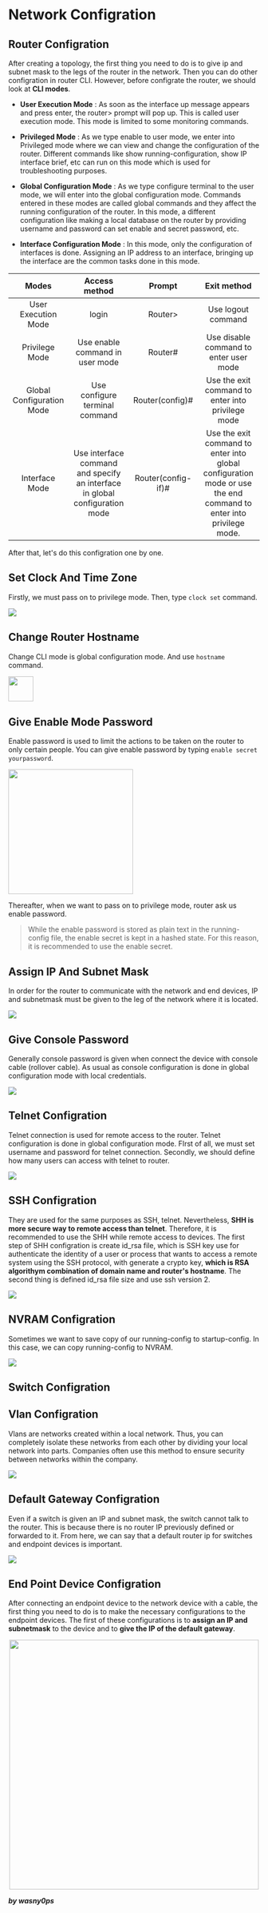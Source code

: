 # Network Configration

## Router Configration

After creating a topology, the first thing you need to do is to give ip and subnet mask to the legs of the router in the network. Then you can do other configration in router CLI. However, before configrate the router, we should look at **CLI modes**. 

- **User Execution Mode** : As soon as the interface up message appears and press enter, the router> prompt will pop up. This is called user execution mode. This mode is limited to some monitoring commands. 

- **Privileged Mode** : As we type enable to user mode, we enter into Privileged mode where we can view and change the configuration of the router. Different commands like show running-configuration, show IP interface brief, etc can run on this mode which is used for troubleshooting purposes.

- **Global Configuration Mode** : As we type configure terminal to the user mode, we will enter into the global configuration mode. Commands entered in these modes are called global commands and they affect the running configuration of the router. In this mode, a different configuration like making a local database on the router by providing username and password can set enable and secret password, etc. 

- **Interface Configuration Mode** : In this mode, only the configuration of interfaces is done. Assigning an IP address to an interface, bringing up the interface are the common tasks done in this mode. 

|Modes|	Access method|Prompt|Exit method|
|:---:|:---:|:---:|:---:|
|User Execution Mode|login|Router>	| Use logout command|
|Privilege Mode	|Use enable command in user mode	|	Router#| Use disable command to enter user mode| 
|Global Configuration Mode|Use configure terminal command	|Router(config)#|Use the exit command to enter into privilege mode|
|Interface Mode	|Use interface command and specify an interface in global configuration mode	|Router(config-if)#|Use the exit command to enter into global configuration mode or use the end command to enter into privilege mode.|

After that, let's do this configration one by one.

## Set Clock And Time Zone

Firstly, we must pass on to privilege mode. Then, type  `clock set` command.

<img  src="https://github.com/wasny0ps/Network-Notes/blob/main/0x5%20-%20Router%20%26%20Switch%20Configration/source/clock.png" >

## Change Router Hostname

Change CLI mode is global configuration mode. And use `hostname` command.

<img height="50" src="https://github.com/wasny0ps/Network-Notes/blob/main/0x5%20-%20Router%20%26%20Switch%20Configration/source/hostname.png" >

## Give Enable Mode Password

Enable password is used to limit the actions to be taken on the router to only certain people. You can give enable password by typing `enable secret yourpassword`. 

<img width="250" src="https://github.com/wasny0ps/Network-Notes/blob/main/0x5%20-%20Router%20%26%20Switch%20Configration/source/enable.png" >

Thereafter, when we want to pass on to privilege mode, router ask us enable password.

> While the enable password is stored as plain text in the running-config file, the enable secret is kept in a hashed state. For this reason, it is recommended to use the enable secret.

## Assign IP And Subnet Mask

In order for the router to communicate with the network and end devices, IP and subnetmask must be given to the leg of the network where it is located.

<img src="https://github.com/wasny0ps/Network-Notes/blob/main/0x5%20-%20Router%20%26%20Switch%20Configration/source/ip.png" >

## Give Console Password

Generally console password is given when connect the device with console cable (rollover cable). As usual as console configuration is done in global configuration mode with local credentials. 

<img src="https://github.com/wasny0ps/Network-Notes/blob/main/0x5%20-%20Router%20%26%20Switch%20Configration/source/console.png" >


## Telnet Configration

Telnet connection is used for remote access to the router. Telnet configuration is done in global configuration mode. FIrst of all, we must set username and password for telnet connection. Secondly, we should define how many users can access with telnet to router.

<img src="https://github.com/wasny0ps/Network-Notes/blob/main/0x5%20-%20Router%20%26%20Switch%20Configration/source/telnet.png" >

## SSH Configration

They are used for the same purposes as SSH, telnet. Nevertheless, **SHH is more secure way to remote access than telnet**. Therefore, it is recommended to use the SHH while remote access to devices. The first step of SHH configration is create id_rsa file, which is SSH key use for authenticate the identity of a user or process that wants to access a remote system using the SSH protocol, with generate a crypto key, **which is RSA algorithym combination of domain name and router's hostname**. The second thing is defined id_rsa file size and use ssh version 2.

<img src="https://github.com/wasny0ps/Network-Notes/blob/main/0x5%20-%20Router%20%26%20Switch%20Configration/source/ssh.png" >


## NVRAM Configration

Sometimes we want to save copy of our running-config to startup-config. In this case, we can copy running-config to NVRAM.

<img src="https://github.com/wasny0ps/Network-Notes/blob/main/0x5%20-%20Router%20%26%20Switch%20Configration/source/nvram.png" >

<!--## FTP And TFTP Configration

All companies want to backup and save their routers and switches. In this scenario, most of the time backups are sent to ftp or tftp server. So, it is important to know how to copy the router configuration file to the server.-->



## Switch Configration

## Vlan Configration

Vlans are networks created within a local network. Thus, you can completely isolate these networks from each other by dividing your local network into parts. Companies often use this method to ensure security between networks within the company.

<img src="https://github.com/wasny0ps/Network-Notes/blob/main/0x5%20-%20Router%20%26%20Switch%20Configration/source/switch.png" >


## Default Gateway Configration

Even if a switch is given an IP and subnet mask, the switch cannot talk to the router. This is because there is no router IP previously defined or forwarded to it. From here, we can say that a default router ip for switches and endpoint devices is important.

<img src="https://github.com/wasny0ps/Network-Notes/blob/main/0x5%20-%20Router%20%26%20Switch%20Configration/source/defaultgateway.png" >


## End Point Device Configration

After connecting an endpoint device to the network device with a cable, the first thing you need to do is to make the necessary configurations to the endpoint devices. The first of these configurations is to **assign an IP and subnetmask** to the device and to **give the IP of the default gateway**.

<p align="center"><img width="500" src="https://github.com/wasny0ps/Network-Notes/blob/main/0x5%20-%20Router%20%26%20Switch%20Configration/source/pc.png" ></p>


**_by wasny0ps_**
